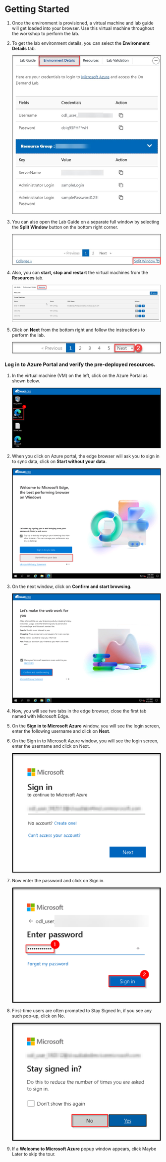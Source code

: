 # Getting Started

1. Once the environment is provisioned, a virtual machine and lab guide will get loaded into your browser. Use this virtual machine throughout the workshop to perform the lab.

1. To get the lab environment details, you can select the **Environment Details** tab.

    ![](../images/image-100.png)

1. You can also open the Lab Guide on a separate full window by selecting the **Split Window** button on the bottom right corner.

    ![](../images/image-200.jpg)    

1. Also, you can **start, stop and restart** the virtual machines from the **Resources** tab.

    ![](../images/image002.jpg)
    
1. Click on **Next** from the bottom right and follow the instructions to perform the lab.

    ![](../images/image-901.jpg)

### Log in to Azure Portal and verify the pre-deployed resources.

1. In the virtual machine (VM) on the left, click on the Azure Portal as shown below.

    ![](../images/azure.png)

1. When you click on Azure portal, the edge browser will ask you to sign in to sync data, click on **Start without your data**.

    ![](../images/welcomegmail.png)

1. On the next window, click on **Confirm and start browsing**.

     ![](../images/welcomegamail2.png)

1. Now, you will see two tabs in the edge browser, close the first tab named with Microsoft Edge.
1. On the **Sign in to Microsoft Azure** window, you will see the login screen, enter the following username and click on **Next**.
1. On the Sign in to Microsoft Azure window, you will see the login screen, enter the username and click on Next.

    ![](../images/portal1.png)
     
1. Now enter the password and click on Sign in.
  
    ![](../images/portal2.png)

1. First-time users are often prompted to Stay Signed In, if you see any such pop-up, click on No.

    ![](../images/portal3.png)

1. If a **Welcome to Microsoft Azure** popup window appears, click Maybe Later to skip the tour.
    
